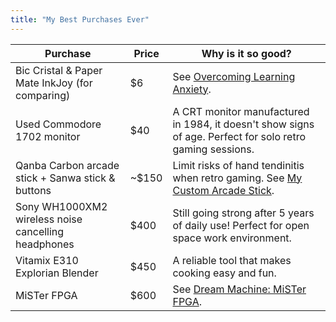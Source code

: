 ```yaml
---
title: "My Best Purchases Ever"
---
```


| Purchase | Price | Why is it so good? |
|----------|-------|--------------------|
| Bic Cristal & Paper Mate InkJoy (for comparing) | $6 | See [Overcoming Learning Anxiety](/posts/2022/08/overcoming-learning-anxiety/#take-the-time-to-shop-for-pens-and-highlighters).|
| Used Commodore 1702 monitor | $40 | A CRT monitor manufactured in 1984, it doesn't show signs of age. Perfect for solo retro gaming sessions.|
| Qanba Carbon arcade stick + Sanwa stick & buttons | ~$150 | Limit risks of hand tendinitis when retro gaming. See [My Custom Arcade Stick](/posts/2021/04/my-custom-arcade-stick/). |
| Sony WH1000XM2 wireless noise cancelling headphones | $400 | Still going strong after 5 years of daily use! Perfect for open space work environment. |
| Vitamix E310 Explorian Blender | $450 | A reliable tool that makes cooking easy and fun. |
| MiSTer FPGA | $600 | See [Dream Machine: MiSTer FPGA](/posts/2020/10/dream-machine-mister-fpga/). |
